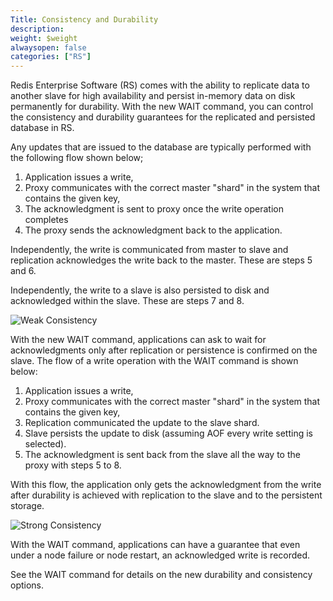 ```yaml
---
Title: Consistency and Durability
description:
weight: $weight
alwaysopen: false
categories: ["RS"]
---
```

Redis Enterprise Software (RS) comes with the ability to replicate data
to another slave for high availability and persist in-memory data on
disk permanently for durability. With the new WAIT command, you can
control the consistency and durability guarantees for the replicated and
persisted database in RS.

Any updates that are issued to the database are typically performed with
the following flow shown below;

1. Application issues a write,
1. Proxy communicates with the correct master "shard" in the system
    that contains the given key,
1. The acknowledgment is sent to proxy once the write operation
    completes
1. The proxy sends the acknowledgment back to the application.

Independently, the write is communicated from master to slave and
replication acknowledges the write back to the master. These are steps 5
and 6.

Independently, the write to a slave is also persisted to disk and
acknowledged within the slave. These are steps 7 and 8.

![Weak
Consistency](/images/rs/weak_consistency-300x161.png)

With the new WAIT command, applications can ask to wait for
acknowledgments only after replication or persistence is confirmed on
the slave. The flow of a write operation with the WAIT command is
shown below:

1. Application issues a write,
1. Proxy communicates with the correct master "shard" in the system
    that contains the given key,
1. Replication communicated the update to the slave shard.
1. Slave persists the update to disk (assuming AOF every write setting
    is selected).
1. The acknowledgment is sent back from the slave all the way to the
    proxy with steps 5 to 8.

With this flow, the application only gets the acknowledgment from the
write after durability is achieved with replication to the slave and to
the persistent storage.

![Strong
Consistency](/images/rs/strong_consistency-300x156.png)

With the WAIT command, applications can have a guarantee that even under
a node failure or node restart, an acknowledged write is recorded.

See the WAIT command for details on the new durability and
consistency options.
